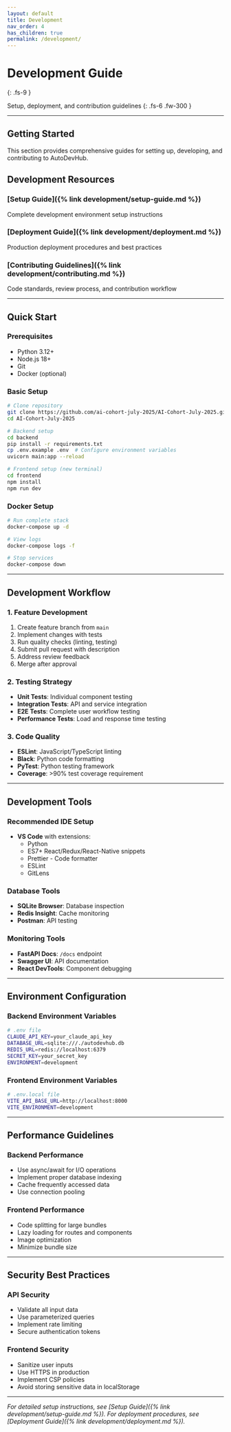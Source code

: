 ```yaml
---
layout: default
title: Development
nav_order: 4
has_children: true
permalink: /development/
---
```


# Development Guide
{: .fs-9 }

Setup, deployment, and contribution guidelines
{: .fs-6 .fw-300 }

---

## Getting Started

This section provides comprehensive guides for setting up, developing, and contributing to AutoDevHub.

## Development Resources

### [Setup Guide]({% link development/setup-guide.md %})
Complete development environment setup instructions

### [Deployment Guide]({% link development/deployment.md %})
Production deployment procedures and best practices

### [Contributing Guidelines]({% link development/contributing.md %})
Code standards, review process, and contribution workflow

---

## Quick Start

### Prerequisites
- Python 3.12+
- Node.js 18+
- Git
- Docker (optional)

### Basic Setup

```bash
# Clone repository
git clone https://github.com/ai-cohort-july-2025/AI-Cohort-July-2025.git
cd AI-Cohort-July-2025

# Backend setup
cd backend
pip install -r requirements.txt
cp .env.example .env  # Configure environment variables
uvicorn main:app --reload

# Frontend setup (new terminal)
cd frontend
npm install
npm run dev
```

### Docker Setup

```bash
# Run complete stack
docker-compose up -d

# View logs
docker-compose logs -f

# Stop services
docker-compose down
```

---

## Development Workflow

### 1. Feature Development
1. Create feature branch from `main`
2. Implement changes with tests
3. Run quality checks (linting, testing)
4. Submit pull request with description
5. Address review feedback
6. Merge after approval

### 2. Testing Strategy
- **Unit Tests**: Individual component testing
- **Integration Tests**: API and service integration
- **E2E Tests**: Complete user workflow testing
- **Performance Tests**: Load and response time testing

### 3. Code Quality
- **ESLint**: JavaScript/TypeScript linting
- **Black**: Python code formatting
- **PyTest**: Python testing framework
- **Coverage**: >90% test coverage requirement

---

## Development Tools

### Recommended IDE Setup
- **VS Code** with extensions:
  - Python
  - ES7+ React/Redux/React-Native snippets
  - Prettier - Code formatter
  - ESLint
  - GitLens

### Database Tools
- **SQLite Browser**: Database inspection
- **Redis Insight**: Cache monitoring
- **Postman**: API testing

### Monitoring Tools
- **FastAPI Docs**: `/docs` endpoint
- **Swagger UI**: API documentation
- **React DevTools**: Component debugging

---

## Environment Configuration

### Backend Environment Variables
```bash
# .env file
CLAUDE_API_KEY=your_claude_api_key
DATABASE_URL=sqlite:///./autodevhub.db
REDIS_URL=redis://localhost:6379
SECRET_KEY=your_secret_key
ENVIRONMENT=development
```

### Frontend Environment Variables
```bash
# .env.local file
VITE_API_BASE_URL=http://localhost:8000
VITE_ENVIRONMENT=development
```

---

## Performance Guidelines

### Backend Performance
- Use async/await for I/O operations
- Implement proper database indexing
- Cache frequently accessed data
- Use connection pooling

### Frontend Performance
- Code splitting for large bundles
- Lazy loading for routes and components
- Image optimization
- Minimize bundle size

---

## Security Best Practices

### API Security
- Validate all input data
- Use parameterized queries
- Implement rate limiting
- Secure authentication tokens

### Frontend Security
- Sanitize user inputs
- Use HTTPS in production
- Implement CSP policies
- Avoid storing sensitive data in localStorage

---

*For detailed setup instructions, see [Setup Guide]({% link development/setup-guide.md %}). For deployment procedures, see [Deployment Guide]({% link development/deployment.md %}).*